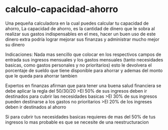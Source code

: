 # calculo-capacidad-ahorro
Una pequeña calculadora en la cual puedes calcular tu capacidad de ahorro, La capacidad de ahorro, es la cantidad de dinero que le sobra al realizar sus gastos indispensables en el mes, hacer un buen uso de este dinero extra podría lograr mejorar sus finanzas y administrar mucho mejor su dinero

Indicaciones: Nada mas sencillo que colocar en los respectivos campos de entrada sus ingresos mensuales y los gastos mensuales (tanto necesidades basicas, como gastos personales y no prioritarios) esto le devolvera el porcentaje de sueldo que tiene disponible para ahorrar y ademas del monto que le queda para ahorrar tambien

Expertos en finanzas afirman que para tener una buena salud financiera se debe aplicar la regla del 50/30/20
			>El 50% de sus ingresos deben ir destinados para cubrir las necesidades basicas</li>
			>El 30% de sus ingresos pueden destinarse a los gastos no prioritarios</li>
			>El 20% de los ingreses deben ir destinados al ahorro</li>

Si para cubrir tus necesidades basicas requieres de mas del 50% de tus ingresos lo mas probable es que se necesite de una reestructuracion
